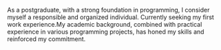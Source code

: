 As a postgraduate, with a strong foundation in programming, I consider myself a responsible and organized individual. Currently seeking my first work experience.My academic background, combined with practical experience in various programming projects, has honed my skills and reinforced my commitment.
